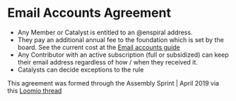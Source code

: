 # Email Accounts Agreement

* Any Member or Catalyst is entitled to an @enspiral address.
* They pay an additional annual fee to the foundation which is set by the board. See the current cost at the [Email accounts guide](https://github.com/enspiral/handbook/blob/Ops-updates/guides/email_accounts.md)
* Any Contributor with an active subscription \(full or subsidized\) can keep their email address regardless of how / when they received it.
* Catalysts can decide exceptions to the rule

This agreement was formed through the Assembly Sprint \| April 2019 via this [Loomio thread](https://www.loomio.org/d/tLkZUOV5/email-accounts-agreement)

